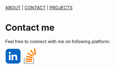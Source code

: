 [ABOUT](./index.md)  |  [CONTACT](./contact.md)  |  [PROJECTS](./projects.md)

# Contact me

Feel free to connect with me on following platform:

<a href="https://www.linkedin.com/in/digna-patel-20b017168/">
<img src="./images/linkedin.png" alt="Linkedin" width="50" height="50"></a>

<a href="https://stackoverflow.com/users/27268776/digna-patel">
<img src="./images/stack.png" alt="Stackoverflow" width="50" height="50"></a>

